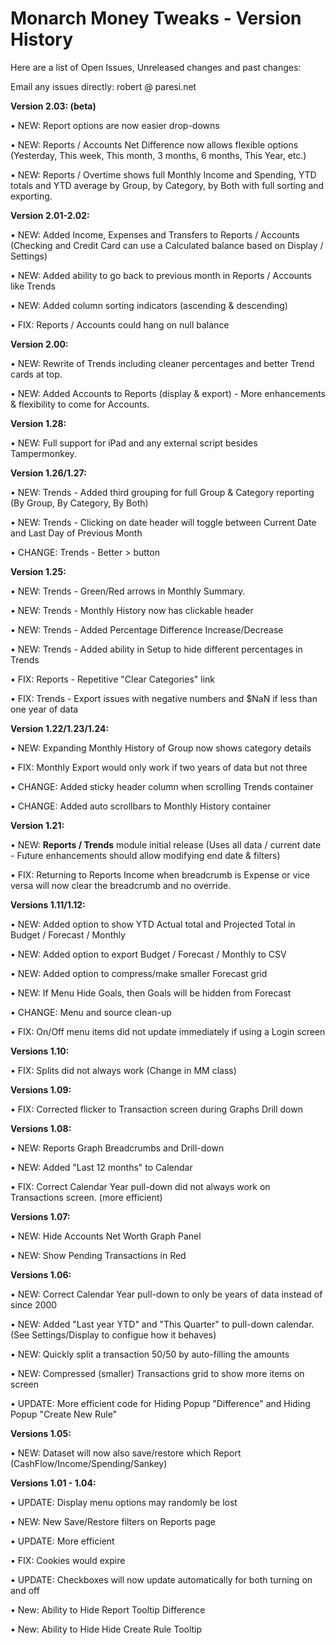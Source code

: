 # Monarch Money Tweaks - Version History
Here are a list of Open Issues, Unreleased changes and past changes:

Email any issues directly:  robert @ paresi.net

**Version 2.03: (beta)**

• NEW: Report options are now easier drop-downs

• NEW: Reports / Accounts Net Difference now allows flexible options (Yesterday, This week, This month, 3 months, 6 months, This Year, etc.)

• NEW: Reports / Overtime shows full Monthly Income and Spending, YTD totals and YTD average by Group, by Category, by Both with full sorting and exporting.


**Version 2.01-2.02:**

• NEW: Added Income, Expenses and Transfers to Reports / Accounts (Checking and Credit Card can use a Calculated balance based on Display / Settings)

• NEW: Added ability to go back to previous month in Reports / Accounts like Trends

• NEW: Added column sorting indicators (ascending & descending)

• FIX:  Reports / Accounts could hang on null balance

**Version 2.00:**

• NEW:  Rewrite of Trends including cleaner percentages and better Trend cards at top.

• NEW: Added Accounts to Reports (display & export)   - More enhancements & flexibility to come for Accounts.

**Version 1.28:**

• NEW: Full support for iPad and any external script besides Tampermonkey.


**Version 1.26/1.27:**

• NEW: Trends - Added third grouping for full Group & Category reporting (By Group, By Category, By Both)

• NEW: Trends - Clicking on date header will toggle between Current Date and Last Day of Previous Month

• CHANGE: Trends - Better > button

**Version 1.25:**

• NEW: Trends - Green/Red arrows in Monthly Summary.

• NEW: Trends - Monthly History now has clickable header

• NEW: Trends - Added Percentage Difference Increase/Decrease 

• NEW: Trends - Added ability in Setup to hide different percentages in Trends

• FIX: Reports - Repetitive "Clear Categories" link

• FIX: Trends - Export issues with negative numbers and $NaN if less than one year of data


**Version 1.22/1.23/1.24:**

• NEW: Expanding Monthly History of Group now shows category details

• FIX: Monthly Export would only work if two years of data but not three

• CHANGE: Added sticky header column when scrolling Trends container

• CHANGE: Added auto scrollbars to Monthly History container

**Version 1.21:**

• NEW: **Reports / Trends** module initial release (Uses all data / current date - Future enhancements should allow modifying end date & filters)

• FIX: Returning to Reports Income when breadcrumb is Expense or vice versa will now clear the breadcrumb and no override.


**Versions 1.11/1.12:**

• NEW:  Added option to show YTD Actual total and Projected Total in Budget / Forecast / Monthly

• NEW:  Added option to export Budget / Forecast / Monthly to CSV

• NEW:  Added option to compress/make smaller Forecast grid

• NEW:  If Menu Hide Goals, then Goals will be hidden from Forecast

• CHANGE:  Menu and source clean-up 

• FIX: On/Off menu items did not update immediately if using a Login screen 


**Versions 1.10:**

• FIX:  Splits did not always work (Change in MM class)

**Versions 1.09:**

• FIX:  Corrected flicker to Transaction screen during Graphs Drill down

**Versions 1.08:**

• NEW: Reports Graph Breadcrumbs and Drill-down

• NEW: Added "Last 12 months" to Calendar

• FIX: Correct Calendar Year pull-down did not always work on Transactions screen. (more efficient)

**Versions 1.07:**

• NEW: Hide Accounts Net Worth Graph Panel

• NEW: Show Pending Transactions in Red

**Versions 1.06:**

• NEW: Correct Calendar Year pull-down to only be years of data instead of since 2000

• NEW: Added "Last year YTD" and "This Quarter" to pull-down calendar. (See Settings/Display to configue how it behaves)

• NEW: Quickly split a transaction 50/50 by auto-filling the amounts

• NEW: Compressed (smaller) Transactions grid to show more items on screen

• UPDATE: More efficient code for Hiding Popup "Difference" and Hiding Popup "Create New Rule"

**Versions 1.05:**

• NEW: Dataset will now also save/restore which Report (CashFlow/Income/Spending/Sankey)

**Versions 1.01 - 1.04:**

• UPDATE: Display menu options may randomly be lost

• NEW: New Save/Restore filters on Reports page

• UPDATE: More efficient 

• FIX: Cookies would expire 

• UPDATE: Checkboxes will now update automatically for both turning on and off 

• New: Ability to Hide Report Tooltip Difference

• New: Ability to Hide Hide Create Rule Tooltip



